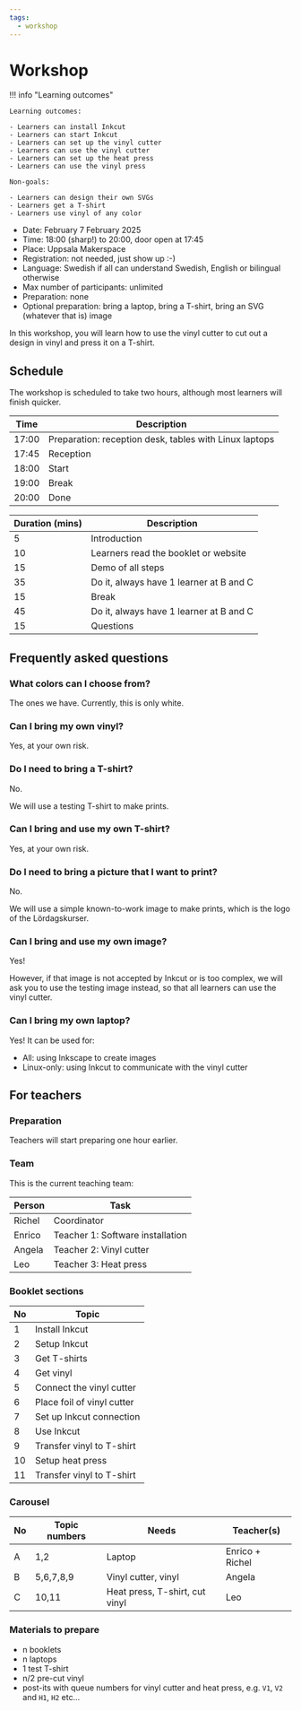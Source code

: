 ```yaml
---
tags:
  - workshop
---
```


# Workshop

!!! info "Learning outcomes"

    Learning outcomes:

    - Learners can install Inkcut
    - Learners can start Inkcut
    - Learners can set up the vinyl cutter
    - Learners can use the vinyl cutter
    - Learners can set up the heat press
    - Learners can use the vinyl press

    Non-goals:

    - Learners can design their own SVGs
    - Learners get a T-shirt
    - Learners use vinyl of any color

- Date: February 7 February 2025
- Time: 18:00 (sharp!) to 20:00, door open at 17:45
- Place: Uppsala Makerspace
- Registration: not needed, just show up :-)
- Language: Swedish if all can understand Swedish,
  English or bilingual otherwise
- Max number of participants: unlimited
- Preparation: none
- Optional preparation: bring a laptop, bring a T-shirt,
  bring an SVG (whatever that is) image

In this workshop, you will learn how to use the vinyl cutter
to cut out a design in vinyl and press it on a T-shirt.

## Schedule

The workshop is scheduled to take two hours, although
most learners will finish quicker.

Time |Description
-----|-----------
17:00|Preparation: reception desk, tables with Linux laptops
17:45|Reception
18:00|Start
19:00|Break
20:00|Done

Duration (mins)|Description
---------------|-----------------------------------------------
5              |Introduction
10             |Learners read the booklet or website
15             |Demo of all steps
35             |Do it, always have 1 learner at B and C
15             |Break
45             |Do it, always have 1 learner at B and C
15             |Questions

## Frequently asked questions

### What colors can I choose from?

The ones we have. Currently, this is only white.

### Can I bring my own vinyl?

Yes, at your own risk.

### Do I need to bring a T-shirt?

No.

We will use a testing T-shirt to make prints.

### Can I bring and use my own T-shirt?

Yes, at your own risk.

### Do I need to bring a picture that I want to print?

No.

We will use a simple known-to-work image to make prints,
which is the logo of the Lördagskurser.

### Can I bring and use my own image?

Yes!

However, if that image is not accepted by Inkcut or is too complex,
we will ask you to use the testing image instead, so that all
learners can use the vinyl cutter.

### Can I bring my own laptop?

Yes! It can be used for:

- All: using Inkscape to create images
- Linux-only: using Inkcut to communicate with the vinyl cutter

## For teachers

### Preparation

Teachers will start preparing one hour earlier.

### Team

This is the current teaching team:

Person|Task
------|-----------
Richel|Coordinator
Enrico|Teacher 1: Software installation
Angela|Teacher 2: Vinyl cutter
Leo   |Teacher 3: Heat press

### Booklet sections

No|Topic
--|---------------------------
1 |Install Inkcut
2 |Setup Inkcut
3 |Get T-shirts
4 |Get vinyl
5 |Connect the vinyl cutter
6 |Place foil of vinyl cutter
7 |Set up Inkcut connection
8 |Use Inkcut
9 |Transfer vinyl to T-shirt
10|Setup heat press
11|Transfer vinyl to T-shirt

### Carousel

No|Topic numbers|Needs                         |Teacher(s)
--|-------------|------------------------------|--------
A |1,2          |Laptop                        |Enrico + Richel
B |5,6,7,8,9    |Vinyl cutter, vinyl           |Angela
C |10,11        |Heat press, T-shirt, cut vinyl|Leo

### Materials to prepare

- n booklets
- n laptops
- 1 test T-shirt
- n/2 pre-cut vinyl
- post-its with queue numbers for vinyl cutter and heat press, e.g.
  `V1`, `V2` and `H1`, `H2` etc...

